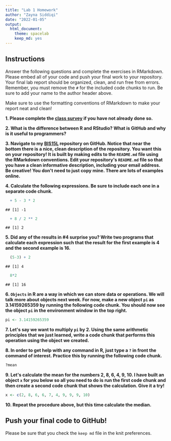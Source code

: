 ```yaml
---
title: "Lab 1 Homework"
author: "Zayna Siddiqi"
date: "2022-01-05"
output:
  html_document: 
    theme: spacelab
    keep_md: yes
---
```


## Instructions
Answer the following questions and complete the exercises in RMarkdown. Please embed all of your code and push your final work to your repository. Your final lab report should be organized, clean, and run free from errors. Remember, you must remove the `#` for the included code chunks to run. Be sure to add your name to the author header above.  

Make sure to use the formatting conventions of RMarkdown to make your report neat and clean!  

**1. Please complete the [class survey](https://forms.gle/hh5hmzTZgLYxkP7W9) if you have not already done so.**

**2. What is the difference between R and RStudio? What is GitHub and why is it useful to programmers?**  

**3. Navigate to my [BIS15L](https://github.com/jmledford3115/BIS15LW2022_jledford) repository on GitHub. Notice that near the bottom there is a nice, clean description of the repository. You want this on your repository! It is built by making edits to the `README.md` file using the RMarkdown conventions. Edit your repository's `README.md` file so that you have a clean informative description, including your email address. Be creative! You don't need to just copy mine. There are lots of examples online.**  

**4. Calculate the following expressions. Be sure to include each one in a separate code chunk.**  
 

```r
  + 5 - 3 * 2  
```

```
## [1] -1
```
  

```r
  + 8 / 2 ** 2  
```

```
## [1] 2
```
  
**5. Did any of the results in #4 surprise you? Write two programs that calculate each expression such that the result for the first example is 4 and the second example is 16.**   


```r
  (5-3) + 2
```

```
## [1] 4
```


```r
  8*2
```

```
## [1] 16
```



**6. `Objects` in R are a way in which we can store data or operations. We will talk more about objects next week. For now, make a new object `pi` as 3.14159265359 by running the following code chunk. You should now see the object `pi` in the environment window in the top right.**  

```r
pi <- 3.14159265359
```

**7. Let's say we want to multiply `pi` by 2. Using the same arithmetic principles that we just learned, write a code chunk that performs this operation using the object we created.**  

**8. In order to get help with any command in R, just type a `?` in front the command of interest. Practice this by running the following code chunk.**  

```r
?mean
```

**9. Let's calculate the mean for the numbers 2, 8, 6, 4, 9, 10. I have built an object `x` for you below so all you need to do is run the first code chunk and then create a second code chunk that shows the calculation. Give it a try!**  

```r
x <- c(2, 8, 6, 6, 7, 4, 9, 9, 9, 10)
```

**10. Repeat the procedure above, but this time calculate the median.**  

## Push your final code to GitHub!
Please be sure that you check the `keep md` file in the knit preferences.  
